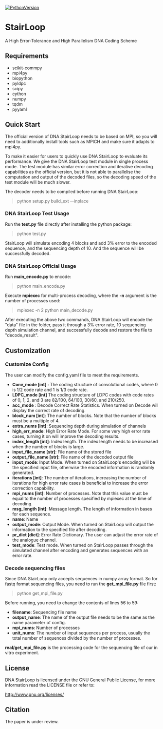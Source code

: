[![PythonVersion](https://img.shields.io/badge/python-3.7-blue)](https://img.shields.io/badge/python-3.7-blue)

# StairLoop
A High Error-Tolerance and High Parallelism DNA Coding Scheme

## Requirements
- scikit-commpy
- mpi4py
- biopython
- pyldpc
- scipy
- cython
- numpy
- tqdm
- pyyaml

## Quick Start
The official version of DNA StairLoop needs to be based on MPI, so you will need to additionally install tools such as MPICH and make sure it adapts to mpi4py.

To make it easier for users to quickly use DNA StairLoop to evaluate its performance. We give the DNA StairLoop test module in single process mode. The test module has similar error correction and iterative decoding capabilities as the official version, but it is not able to parallelise the computation and output of the decoded files, so the decoding speed of the test module will be much slower.

The decoder needs to be compiled before running DNA StairLoop:
> python setup.py build_ext --inplace
### DNA StairLoop Test Usage
Run the **test.py** file directly after installing the python package:
> python test.py

StairLoop will simulate encoding 4 blocks and add 3% error to the encoded sequence, and the sequencing depth of 10. And the sequence will be successfully decoded.

### DNA StairLoop Official Usage

Run **main_encode.py** to encode:
> python main_encode.py 

Execute **mpiexec** for multi-process decoding, where the **-n** argument is the number of processes used:
> mpiexec -n 2 python main_decode.py

After executing the above two commands, DNA StairLoop will encode the "data" file in the folder, pass it through a 3% error rate, 10 sequencing depth simulation channel, and successfully decode and restore the file to "decode_result".

## Customization

### Customize Config
The user can modify the config.yaml file to meet the requirements.


- **Conv_mode [int]** : The coding structure of convolutional codes, where 0 is 1/2 code rate and 1 is 1/3 code rate.
- **LDPC_mode [int]** The coding structure of LDPC codes with code rates of 0, 1, 2, and 3 are 82/100, 64/100, 30/60, and 210/250.
- **acc_mode** : Decode Correct Rate Statistics. When turned on Decode will display the correct rate of decoding.
- **block_num [int]**: The number of blocks. Note that the number of blocks must be a multiple of 4.
- **extra_nums [int]**: Sequencing depth during simulation of channels
- **high_err_mode**: High Error Rate Mode. For some very high error rate cases, turning it on will improve the decoding results.
- **index_length [int]**: Index length. The index length needs to be increased when the number of blocks is large.
- **input_file_name [str]**: File name of the stored file
- **output_file_name [str]**: File name of the decoded output file
- **input_mode**: Input Mode. When turned on StairLoop's encoding will be the specified input file, otherwise the encoded information is randomly generated.
- **iterations [int]**: The number of iterations, increasing the number of iterations for high error rate cases is beneficial to increase the error correction capability.
- **mpi_nums [int]**: Number of processes. Note that this value must be equal to the number of processes specified by mpiexec at the time of decoding.
- **msg_length [int]**: Message length. The length of information in bases for each sequence.
- **name**: Name
- **output_mode**: Output Mode. When turned on StairLoop will output the information to the specified file after decoding.
- **pr_dict [dict]**: Error Rate Dictionary. The user can adjust the error rate of the analogue channel.
- **test_mode**: Test mode. When turned on StairLoop passes through the simulated channel after encoding and generates sequences with an error rate.

### Decode sequencing files
Since DNA StairLoop only accepts sequences in numpy array format. So for fastq format sequencing files, you need to run the **get_mpi_file.py** file first:
> python get_mpi_file.py

Before running, you need to change the contents of lines 56 to 59: 
- **filename**: Sequencing file name
- **output_name**: The name of the output file needs to be the same as the name parameter of config.
- **mpi_nums**: Number of processes
- **unit_nums**: The number of input sequences per process, usually the total number of sequences divided by the number of processes.

**real/get_mpi_file.py** is the processing code for the sequencing file of our in vitro experiment.

## License

DNA StairLoop is licensed under the GNU General Public License, for more information read the LICENSE file or refer to:

http://www.gnu.org/licenses/

## Citation

The paper is under review.
